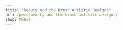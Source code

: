 ```yaml
---
title: "Beauty and the Brush Artistic Designs"
url: /peru/beauty-and-the-brush-artistic-designs/
shop: Möbel
---
```

